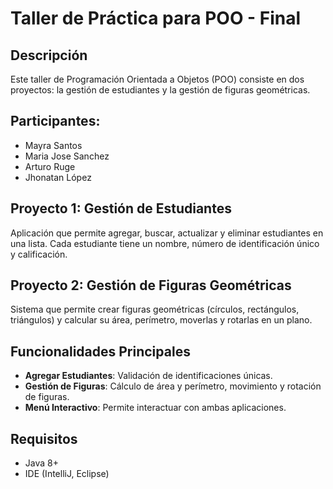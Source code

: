 # Taller de Práctica para POO - Final

## Descripción
Este taller de Programación Orientada a Objetos (POO) consiste en dos proyectos: la gestión de estudiantes y la gestión de figuras geométricas.

## Participantes:
- Mayra Santos
- Maria Jose Sanchez
- Arturo Ruge
- Jhonatan López

## Proyecto 1: Gestión de Estudiantes
Aplicación que permite agregar, buscar, actualizar y eliminar estudiantes en una lista. Cada estudiante tiene un nombre, número de identificación único y calificación.

## Proyecto 2: Gestión de Figuras Geométricas
Sistema que permite crear figuras geométricas (círculos, rectángulos, triángulos) y calcular su área, perímetro, moverlas y rotarlas en un plano.

## Funcionalidades Principales
- **Agregar Estudiantes**: Validación de identificaciones únicas.
- **Gestión de Figuras**: Cálculo de área y perímetro, movimiento y rotación de figuras.
- **Menú Interactivo**: Permite interactuar con ambas aplicaciones.

## Requisitos
- Java 8+
- IDE (IntelliJ, Eclipse)
